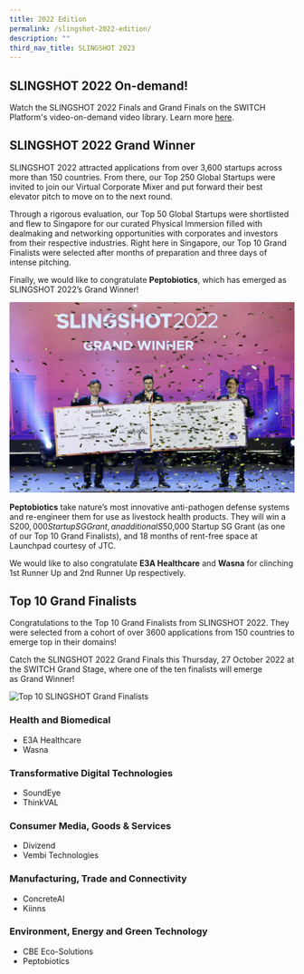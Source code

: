 ```yaml
---
title: 2022 Edition
permalink: /slingshot-2022-edition/
description: ""
third_nav_title: SLINGSHOT 2023
---
```

## SLINGSHOT 2022 On-demand!
Watch the SLINGSHOT 2022 Finals and Grand Finals on the SWITCH Platform's video-on-demand video library. Learn more [here](/platform).

## **SLINGSHOT 2022 Grand Winner**
SLINGSHOT 2022 attracted applications from over 3,600 startups across more than 150 countries. From there, our Top 250 Global Startups were invited to join our Virtual Corporate Mixer and put forward their best elevator pitch to move on to the next round. 

Through a rigorous evaluation, our Top 50 Global Startups were shortlisted and flew to Singapore for our curated Physical Immersion filled with dealmaking and networking opportunities with corporates and investors from their respective industries. Right here in Singapore, our Top 10 Grand Finalists were selected after months of preparation and three days of intense pitching.

Finally, we would like to congratulate **Peptobiotics**, which has emerged as SLINGSHOT 2022’s Grand Winner!

![SLINGSHOT Grand Winner SWITCH 2022](/images/winnerr.png)

**Peptobiotics** take nature’s most innovative anti-pathogen defense systems and re-engineer them for use as livestock health products. They will win a S$200,000 Startup SG Grant, an additional S$50,000 Startup SG Grant (as one of our Top 10 Grand Finalists), and 18 months of rent-free space at Launchpad courtesy of JTC.

We would like to also congratulate **E3A Healthcare**
and **Wasna** for clinching 1st Runner Up and 2nd Runner Up respectively.

## **Top 10 Grand Finalists**
Congratulations to the Top 10 Grand Finalists from SLINGSHOT 2022. They were selected from a cohort of over 3600 applications from 150 countries to emerge top in their domains!

Catch the SLINGSHOT 2022 Grand Finals this Thursday, 27 October 2022 at the SWITCH Grand Stage, where one of the ten finalists will emerge as Grand Winner!

![Top 10 SLINGSHOT Grand Finalists](/images/top%2010.png)

### **Health and Biomedical**
* E3A Healthcare 
* Wasna 

### **Transformative Digital Technologies**
* SoundEye 
* ThinkVAL 

### **Consumer Media, Goods & Services**
* Divizend 
* Vembi Technologies 

### **Manufacturing, Trade and Connectivity**
* ConcreteAI 
* Kiinns 


### **Environment, Energy and Green Technology**
* CBE Eco-Solutions 
* Peptobiotics